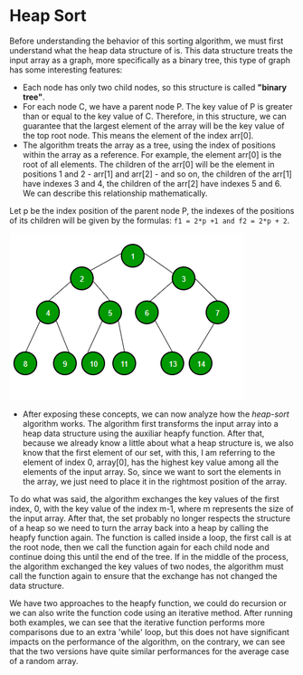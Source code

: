 # Heap Sort

Before understanding the behavior of this sorting algorithm, we must first understand what the heap data structure of is. This data structure treats the input array as a graph, more specifically as a binary tree, this type of graph has some interesting features:

- Each node has only two child nodes, so this structure is called **"binary tree"**.
- For each node C, we have a parent node P. The key value of P is greater than or equal to the key value of C. Therefore, in this structure, we can guarantee that the largest element of the array will be the key value of the top root node. This means the element of the index arr[0].
- The algorithm treats the array as a tree, using the index of positions within the array as a reference. For example, the element arr[0] is the root of all elements. The children of the arr[0] will be the element in positions 1 and 2 - arr[1] and arr[2] - and so on, the children of the arr[1] have indexes 3 and 4, the children of the arr[2] have indexes 5 and 6. We can describe this relationship mathematically.

Let p be the index position of the parent node P, the indexes of the positions of its children will be given by the formulas: ```f1 = 2*p +1 and f2 = 2*p + 2```.

![Binary Tree representation](binaryTreeImage.png)

* After exposing these concepts, we can now analyze how the *heap-sort* algorithm works. The algorithm first transforms the input array into a heap data structure using the auxiliar heapfy function. After that, because we already know a little about what a heap structure is, we also know that the first element of our set, with this, I am referring to the element of index 0, array[0], has the highest key value among all the elements of the input array. So, since we want to sort the elements in the array, we just need to place it in the rightmost position of the array.

To do what was said, the algorithm exchanges the key values ​​of the first index, 0, with the key value of the index m-1, where m represents the size of the input array. After that, the set probably no longer respects the structure of a heap so we need to turn the array back into a heap by calling the heapfy function again. The function is called inside a loop, the first call is at the root node, then we call the function again for each child node and continue doing this until the end of the tree. If in the middle of the process, the algorithm exchanged the key values ​​of two nodes, the algorithm must call the function again to ensure that the exchange has not changed the data structure.

We have two approaches to the heapfy function, we could do recursion or we can also write the function code using an iterative method. After running both examples, we can see that the iterative function performs more comparisons due to an extra 'while' loop, but this does not have significant impacts on the performance of the algorithm, on the contrary, we can see that the two versions have quite similar performances for the average case of a random array.
